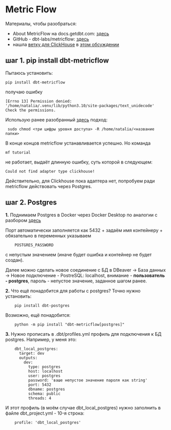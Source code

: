 # Metric Flow

Материалы, чтобы разобраться:
- About MetricFlow на docs.getdbt.com: [здесь](https://docs.getdbt.com/docs/build/about-metricflow)
- GitHub - dbt-labs/metricflow: [здесь](https://github.com/dbt-labs/metricflow)
- нашла [ветку для ClickHouse](https://github.com/kolatr-dev/metricflow/tree/feature/support-clickhouse) в [этом обсуждении](https://discourse.getdbt.com/t/metricflow-with-clickhouse-adapter/12857)

## шаг 1. pip install dbt-metricflow

Пытаюсь установить:

    pip install dbt-metricflow
  
получаю ошибку 

    [Errno 13] Permission denied: '/home/natalia/.venv/lib/python3.10/site-packages/text_unidecode'
    Check the permissions.

Использую ранее разобранный [здесь](https://github.com/Malakhova-Natalya/Snippets/blob/main/dbt/start_dbt_project_from_github/README.md) подход:

     sudo chmod <три цифры уровня доступа> -R /home/natalia/<название папки>

В конце концов metricflow устанавливается успешно. Но команда

    mf tutorial

не работает, выдаёт длинную ошибку, суть которой в следующем:

    Could not find adapter type clickhouse!

Действительно, для Clickhouse пока адаптера нет, попробуем ради metricflow действовать через Postgres.

## шаг 2. Postgres

**1.** Поднимаем Postgres в Docker через Docker Desktop по аналогии с разбором [здесь](https://github.com/Malakhova-Natalya/Snippets/blob/main/other/docker_desktop/README.md)

Порт автоматически заполняется как 5432 + задаём имя контейнеру + обязательно в переменных указываем

        POSTGRES_PASSWORD

с непустым значением (иначе будет ошибка и контейнер не будет создан).

Далее можно сделать новое соединение с БД в DBeaver → База данных → Новое подключение - PostreSQL: localhost, внимание - **пользователь - postgres**, пароль -  непустое значение, заданное шагом ранее.

**2.** Что ещё понадобится для работы с postgres? Точно нужно установить:

        pip install dbt-postgres

Возможно, ещё понадобится:

        python -m pip install "dbt-metricflow[postgres]"

**3.** Нужно прописать в .dbt/profiles.yml профиль для подключения к БД postgres. Например, у меня это:

        dbt_local_postgres:
          target: dev
          outputs:
            dev:
              type: postgres
              host: localhost
              user: postgres
              password: 'ваше непустое значение пароля как string'
              port: 5432
              dbname: postgres 
              schema: public
              threads: 4

И этот профиль (в моём случае dbt_local_postgres) нужно заполнить в файле dbt_project.yml - 10-я строка:

        profile: 'dbt_local_postgres'
